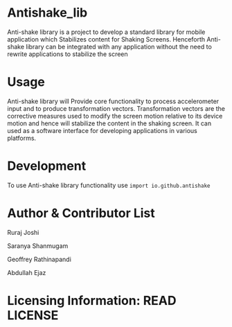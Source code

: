 # Antishake_lib
Anti-shake library is a project to develop a standard library for mobile application which Stabilizes content for Shaking Screens. Henceforth Anti-shake library can be integrated with any application without the need to rewrite applications to stabilize the screen 

# Usage

Anti-shake library will Provide core functionality to process accelerometer input and to produce transformation vectors. Transformation vectors are the corrective measures used to modify the screen motion  relative to its device  motion and hence will stabilize the content in the shaking screen. It can used as a software interface for developing applications in various platforms.

# Development
 
To use  Anti-shake library functionality use ``` import io.github.antishake ```

# Author & Contributor List

Ruraj Joshi

Saranya Shanmugam

Geoffrey Rathinapandi

Abdullah Ejaz

# Licensing Information: READ LICENSE




